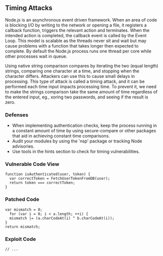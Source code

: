 ## Timing Attacks
Node.js is an asynchronous event driven framework. When an area of code is blocking I/O by writing to the network or opening a file, it registers a callback function, triggers the relevant action and terminates. When the intended action is completed, the callback event is called by the Event Loop. This model is scalable as the threads never sit and wait but may cause problems with a function that takes longer then expected to complete. By default the Node.js process runs one thread per core while other processes wait in queue.

Using native string comparison compares by iterating the two (equal length) strings, comparing one character at a time, and stopping when the character differs. Attackers can use this to cause small delays in processing. This type of attack is called a timing attack, and it can be performed each time input impacts processing time. To prevent it, we need to make the strings comparison take the same amount of time regardless of the entered input, eg., xoring two passwords, and seeing if the result is zero.

### Defenses
- When implementing authentication checks, keep the process running in a constant amount of time by using secure-compare or other packages that aid in achieving constant time comparisons.
- Audit your modules by using the 'nsp' package or tracking Node advisories.
- Use tools in the hints section to check for timing vulnerabilities.

### Vulnerable Code View
```
function isAuthenticated(user, token) {
  var correctToken = FetchUserTokenFromDB(user);
  return token === correctToken;
}
```

### Patched Code
```
var mismatch = 0;
  for (var i = 0; i < a.length; ++i) {
  mismatch |= (a.charCodeAt(i) ^ b.charCodeAt(i));
}
return mismatch;
```

### Exploit Code
```
// ...
```
